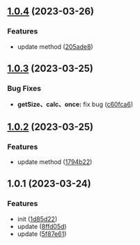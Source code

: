 

## [1.0.4](https://github.com/fang-kang/js-utils/compare/1.0.3...1.0.4) (2023-03-26)


### Features

* update method ([205ade8](https://github.com/fang-kang/js-utils/commit/205ade8450a00a5841a5c95c786c8102a9605590))

## [1.0.3](https://github.com/fang-kang/js-utils/compare/1.0.2...1.0.3) (2023-03-25)


### Bug Fixes

* **getSize、calc、once:** fix bug ([c60fca6](https://github.com/fang-kang/js-utils/commit/c60fca6c65abd8bccbec36aab9b4b8a16f44b08f))

## [1.0.2](https://github.com/fang-kang/js-utils/compare/1.0.1...1.0.2) (2023-03-25)


### Features

* update method ([1794b22](https://github.com/fang-kang/js-utils/commit/1794b22150c6ddbcd4a742a6727711b322a7cb9d))

## 1.0.1 (2023-03-24)


### Features

* init ([1d85d22](https://github.com/fang-kang/js-utils/commit/1d85d22d4058302110765665f37220e128b1f63f))
* update ([8ffd05d](https://github.com/fang-kang/js-utils/commit/8ffd05d810933a99b05e355fcbc90bda31b47037))
* update ([5f87e61](https://github.com/fang-kang/js-utils/commit/5f87e61fd0b57366937a5007687ca12af9bebd2a))